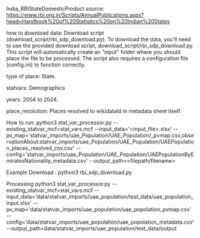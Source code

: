 India_RBIStateDomesticProduct
source: https://www.rbi.org.in/Scripts/AnnualPublications.aspx?head=Handbook%20of%20Statistics%20on%20Indian%20States

how to download data: Download script (download_script/rbi_sdp_download.py). To download the data, you'll need to use the provided download script, download_script/rbi_sdp_download.py. This script will automatically create an "input" folder where you should place the file to be processed. The script also requires a configuration file (config.ini) to function correctly.

type of place: State.

statvars: Demographics

years: 2004 to 2024.

place_resolution: Places resolved to wikidataId in metadata sheet itself.

How to run:
python3 stat_var_processor.py --existing_statvar_mcf=stat_vars.mcf --input_data='<input_file>.xlsx' --pv_map='statvar_imports/uae_Population/UAE_Population/<filename>_pvmap.csv,observationAbout:statvar_imports/uae_Population/UAE_Population/UAEPopulation_places_resolved_csv.csv' --config='statvar_imports/uae_Population/UAE_Population/UAEPopulationByEmiratesNationality_metadata.csv' --output_path=<filepath/filename>

Example
Download :
python3 rbi_sdp_download.py

Processing
python3 stat_var_processor.py --existing_statvar_mcf=stat_vars.mcf --input_data='data/statvar_imports/uae_population/test_data/uae_population_input.xlsx' --pv_map='data/statvar_imports/uae_population/uae_popolation_pvmap.csv' --config='data/statvar_imports/uae_population/uae_popolation_metadata.csv' --output_path=data/statvar_imports/uae_population/test_data/output